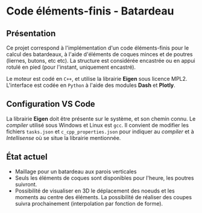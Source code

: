 # Code éléments-finis - Batardeau

## Présentation

Ce projet correspond à l'implémentation d'un code éléments-finis pour le calcul des batardeaux, à l'aide d'éléments de coques minces et de poutres (liernes, butons, etc etc). La structure est considérée encastrée ou en appui rotulé en pied (pour l'instant, uniquement encastré).

Le moteur est codé en <code>C++</code>, et utilise la librairie **Eigen** sous licence MPL2. L'interface est codée en <code>Python</code> à l'aide des modules **Dash** et **Plotly**.

## Configuration VS Code

La librairie **Eigen** doit être présente sur le système, et son chemin connu. Le *compiler* utilisé sous Windows et Linux est <code>gcc</code>. Il convient de modifier les fichiers <code>tasks.json</code> et <code>c_cpp_properties.json</code> pour indiquer au *compiler* et à *Intellisense* où se situe la librairie mentionnée.

## État actuel

- Maillage pour un batardeau aux parois verticales
- Seuls les éléments de coques sont disponibles pour l'heure, les poutres suivront.
- Possibilité de visualiser en 3D le déplacement des noeuds et les moments au centre des éléments. La possibilité de réaliser des coupes suivra prochainement (interpolation par fonction de forme).

